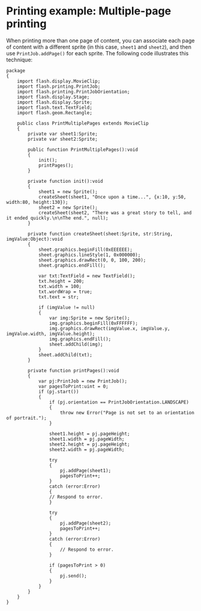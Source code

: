 # Printing example: Multiple-page printing

When printing more than one page of content, you can associate each page of
content with a different sprite (in this case, `sheet1` and `sheet2`), and then
use `PrintJob.addPage()` for each sprite. The following code illustrates this
technique:

    package
    {
    	import flash.display.MovieClip;
    	import flash.printing.PrintJob;
    	import flash.printing.PrintJobOrientation;
    	import flash.display.Stage;
    	import flash.display.Sprite;
    	import flash.text.TextField;
    	import flash.geom.Rectangle;

    	public class PrintMultiplePages extends MovieClip
    	{
    		private var sheet1:Sprite;
    		private var sheet2:Sprite;

    		public function PrintMultiplePages():void
    		{
    			init();
    			printPages();
    		}

    		private function init():void
    		{
    			sheet1 = new Sprite();
    			createSheet(sheet1, "Once upon a time...", {x:10, y:50, width:80, height:130});
    			sheet2 = new Sprite();
    			createSheet(sheet2, "There was a great story to tell, and it ended quickly.\n\nThe end.", null);
    		}

    		private function createSheet(sheet:Sprite, str:String, imgValue:Object):void
    		{
    			sheet.graphics.beginFill(0xEEEEEE);
    			sheet.graphics.lineStyle(1, 0x000000);
    			sheet.graphics.drawRect(0, 0, 100, 200);
    			sheet.graphics.endFill();

    			var txt:TextField = new TextField();
    			txt.height = 200;
    			txt.width = 100;
    			txt.wordWrap = true;
    			txt.text = str;

    			if (imgValue != null)
    			{
    				var img:Sprite = new Sprite();
    				img.graphics.beginFill(0xFFFFFF);
    				img.graphics.drawRect(imgValue.x, imgValue.y, imgValue.width, imgValue.height);
    				img.graphics.endFill();
    				sheet.addChild(img);
    			}
    			sheet.addChild(txt);
    		}

    		private function printPages():void
    		{
    			var pj:PrintJob = new PrintJob();
    			var pagesToPrint:uint = 0;
    			if (pj.start())
    			{
    				if (pj.orientation == PrintJobOrientation.LANDSCAPE)
    				{
    					throw new Error("Page is not set to an orientation of portrait.");
    				}

    				sheet1.height = pj.pageHeight;
    				sheet1.width = pj.pageWidth;
    				sheet2.height = pj.pageHeight;
    				sheet2.width = pj.pageWidth;

    				try
    				{
    					pj.addPage(sheet1);
    					pagesToPrint++;
    				}
    				catch (error:Error)
    				{
    				// Respond to error.
    				}

    				try
    				{
    					pj.addPage(sheet2);
    					pagesToPrint++;
    				}
    				catch (error:Error)
    				{
    					// Respond to error.
    				}

    				if (pagesToPrint > 0)
    				{
    					pj.send();
    				}
    			}
    		}
    	}
    }
